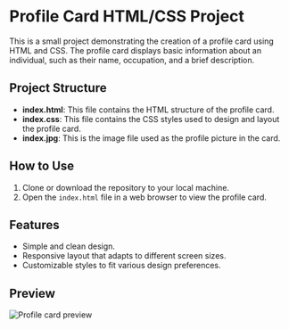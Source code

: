 # Profile Card HTML/CSS Project

This is a small project demonstrating the creation of a profile card using HTML and CSS. The profile card displays basic information about an individual, such as their name, occupation, and a brief description.

## Project Structure

- **index.html**: This file contains the HTML structure of the profile card.
- **index.css**: This file contains the CSS styles used to design and layout the profile card.
- **index.jpg**: This is the image file used as the profile picture in the card.

## How to Use

1. Clone or download the repository to your local machine.
2. Open the `index.html` file in a web browser to view the profile card.

## Features

- Simple and clean design.
- Responsive layout that adapts to different screen sizes.
- Customizable styles to fit various design preferences.

## Preview

![Profile card preview](./preview.jpg)




